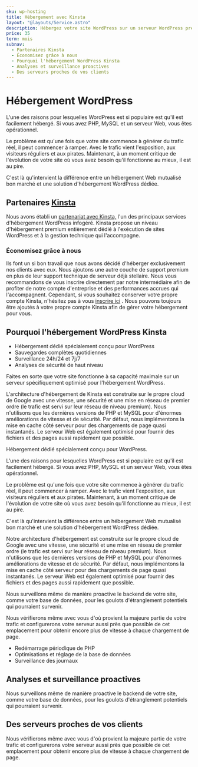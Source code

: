```yaml
---
sku: wp-hosting
title: Hébergement avec Kinsta
layout: "@layouts/Service.astro"
description: Hébergez votre site WordPress sur un serveur WordPress premium recommandé par Google. Profitez d'un serveur géré optimisé pour WordPress afin que votre site puisse fonctionner à une vitesse et une sécurité maximales.
price: 35
term: mois
subnav:
  - Partenaires Kinsta
  - Économisez grâce à nous
  - Pourquoi l'hébergement WordPress Kinsta
  - Analyses et surveillance proactives
  - Des serveurs proches de vos clients
---
```


# Hébergement WordPress

L'une des raisons pour lesquelles WordPress est si populaire est qu'il est facilement hébergé. Si vous avez PHP, MySQL et un serveur Web, vous êtes opérationnel.

Le problème est qu'une fois que votre site commence à générer du trafic réel, il peut commencer à ramper. Avec le trafic vient l'exposition, aux visiteurs réguliers et aux pirates. Maintenant, à un moment critique de l'évolution de votre site où vous avez besoin qu'il fonctionne au mieux, il est au pire.

C'est là qu'intervient la différence entre un hébergement Web mutualisé bon marché et une solution d'hébergement WordPress dédiée.

## Partenaires [Kinsta](https://kinsta.com/?kaid=VRTVAUYCJKIC)

Nous avons établi un [partenariat avec Kinsta,](https://kinsta.com/clients/motto/?kaid=VRTVAUYCJKIC) l'un des principaux services d'hébergement WordPress infogéré. Kinsta propose un niveau d'hébergement premium entièrement dédié à l'exécution de sites WordPress et à la gestion technique qui l'accompagne.

### Économisez grâce à nous

Ils font un si bon travail que nous avons décidé d'héberger exclusivement nos clients avec eux. Nous ajoutons une autre couche de support premium en plus de leur support technique de serveur déjà stellaire. Nous vous recommandons de vous inscrire directement par notre intermédiaire afin de profiter de notre compte d'entreprise et des performances accrues qui l'accompagnent. Cependant, si vous souhaitez conserver votre propre compte Kinsta, n'hésitez pas à vous [inscrire ici](https://kinsta.com/signup/?plan=visits-starter&plan_type=regular&kaid=VRTVAUYCJKIC) . Nous pouvons toujours être ajoutés à votre propre compte Kinsta afin de gérer votre hébergement pour vous.

## Pourquoi l'hébergement WordPress Kinsta

- Hébergement dédié spécialement conçu pour WordPress
- Sauvegardes complètes quotidiennes
- Surveillance 24h/24 et 7j/7
- Analyses de sécurité de haut niveau

Faites en sorte que votre site fonctionne à sa capacité maximale sur un serveur spécifiquement optimisé pour l'hébergement WordPress.

L'architecture d'hébergement de Kinsta est construite sur le propre cloud de Google avec une vitesse, une sécurité et une mise en réseau de premier ordre (le trafic est servi sur leur réseau de niveau premium). Nous n'utilisons que les dernières versions de PHP et MySQL pour d'énormes améliorations de vitesse et de sécurité. Par défaut, nous implémentons la mise en cache côté serveur pour des chargements de page quasi instantanés. Le serveur Web est également optimisé pour fournir des fichiers et des pages aussi rapidement que possible.

Hébergement dédié spécialement conçu pour WordPress.

L'une des raisons pour lesquelles WordPress est si populaire est qu'il est facilement hébergé. Si vous avez PHP, MySQL et un serveur Web, vous êtes opérationnel.

Le problème est qu'une fois que votre site commence à générer du trafic réel, il peut commencer à ramper. Avec le trafic vient l'exposition, aux visiteurs réguliers et aux pirates. Maintenant, à un moment critique de l'évolution de votre site où vous avez besoin qu'il fonctionne au mieux, il est au pire.

C'est là qu'intervient la différence entre un hébergement Web mutualisé bon marché et une solution d'hébergement WordPress dédiée.

Notre architecture d'hébergement est construite sur le propre cloud de Google avec une vitesse, une sécurité et une mise en réseau de premier ordre (le trafic est servi sur leur réseau de niveau premium). Nous n'utilisons que les dernières versions de PHP et MySQL pour d'énormes améliorations de vitesse et de sécurité. Par défaut, nous implémentons la mise en cache côté serveur pour des chargements de page quasi instantanés. Le serveur Web est également optimisé pour fournir des fichiers et des pages aussi rapidement que possible.

Nous surveillons même de manière proactive le backend de votre site, comme votre base de données, pour les goulots d'étranglement potentiels qui pourraient survenir.

Nous vérifierons même avec vous d'où provient la majeure partie de votre trafic et configurerons votre serveur aussi près que possible de cet emplacement pour obtenir encore plus de vitesse à chaque chargement de page.

- Redémarrage périodique de PHP
- Optimisations et réglage de la base de données
- Surveillance des journaux

## Analyses et surveillance proactives

Nous surveillons même de manière proactive le backend de votre site, comme votre base de données, pour les goulots d'étranglement potentiels qui pourraient survenir.

## Des serveurs proches de vos clients

Nous vérifierons même avec vous d'où provient la majeure partie de votre trafic et configurerons votre serveur aussi près que possible de cet emplacement pour obtenir encore plus de vitesse à chaque chargement de page.
